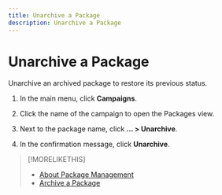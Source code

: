 ```yaml
---
title: Unarchive a Package
description: Unarchive a Package
---
```


# Unarchive a Package

Unarchive an archived package to restore its previous status.

1. In the main menu, click **Campaigns**.

1. Click the name of the campaign to open the Packages view.

1. Next to the package name, click  **... > Unarchive**.

1. In the confirmation message, click **Unarchive**.

>[!MORELIKETHIS]
>
>* [About Package Management](package-about.md)
>* [Archive a Package](package-archive.md)
